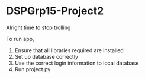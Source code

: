 # DSPGrp15-Project2
 Alright time to stop trolling

To run app,
1. Ensure that all libraries required are installed
2. Set up database correctly
3. Use the correct login information to local database
4. Run project.py